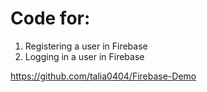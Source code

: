 # Code for:

1. Registering a user in Firebase
2. Logging in a user in Firebase

https://github.com/talia0404/Firebase-Demo
